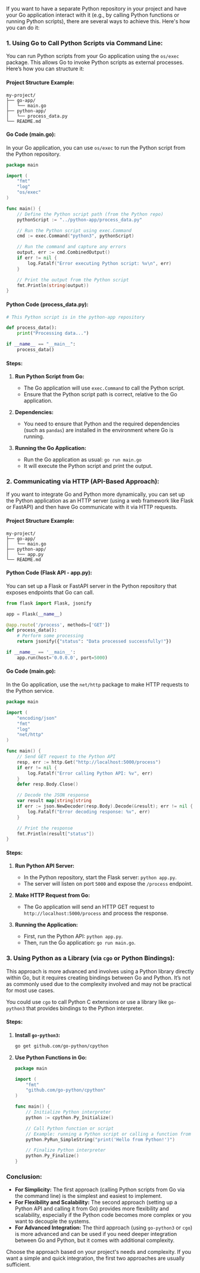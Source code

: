 If you want to have a separate Python repository in your project and have your Go application interact with it (e.g., by calling Python functions or running Python scripts), there are several ways to achieve this. Here's how you can do it:

### **1. Using Go to Call Python Scripts via Command Line:**

You can run Python scripts from your Go application using the `os/exec` package. This allows Go to invoke Python scripts as external processes. Here’s how you can structure it:

#### **Project Structure Example:**

```
my-project/
├── go-app/
│   └── main.go
├── python-app/
│   └── process_data.py
└── README.md
```

#### **Go Code (main.go):**

In your Go application, you can use `os/exec` to run the Python script from the Python repository.

```go
package main

import (
	"fmt"
	"log"
	"os/exec"
)

func main() {
	// Define the Python script path (from the Python repo)
	pythonScript := "../python-app/process_data.py"

	// Run the Python script using exec.Command
	cmd := exec.Command("python3", pythonScript)

	// Run the command and capture any errors
	output, err := cmd.CombinedOutput()
	if err != nil {
		log.Fatalf("Error executing Python script: %v\n", err)
	}

	// Print the output from the Python script
	fmt.Println(string(output))
}
```

#### **Python Code (process_data.py):**

```python
# This Python script is in the python-app repository

def process_data():
    print("Processing data...")

if __name__ == "__main__":
    process_data()
```

#### **Steps:**

1. **Run Python Script from Go:**

   - The Go application will use `exec.Command` to call the Python script.
   - Ensure that the Python script path is correct, relative to the Go application.
2. **Dependencies:**

   - You need to ensure that Python and the required dependencies (such as `pandas`) are installed in the environment where Go is running.
3. **Running the Go Application:**

   - Run the Go application as usual: `go run main.go`
   - It will execute the Python script and print the output.

### **2. Communicating via HTTP (API-Based Approach):**

If you want to integrate Go and Python more dynamically, you can set up the Python application as an HTTP server (using a web framework like Flask or FastAPI) and then have Go communicate with it via HTTP requests.

#### **Project Structure Example:**

```
my-project/
├── go-app/
│   └── main.go
├── python-app/
│   └── app.py
└── README.md
```

#### **Python Code (Flask API - app.py):**

You can set up a Flask or FastAPI server in the Python repository that exposes endpoints that Go can call.

```python
from flask import Flask, jsonify

app = Flask(__name__)

@app.route('/process', methods=['GET'])
def process_data():
    # Perform some processing
    return jsonify({"status": "Data processed successfully!"})

if __name__ == '__main__':
    app.run(host='0.0.0.0', port=5000)
```

#### **Go Code (main.go):**

In the Go application, use the `net/http` package to make HTTP requests to the Python service.

```go
package main

import (
	"encoding/json"
	"fmt"
	"log"
	"net/http"
)

func main() {
	// Send GET request to the Python API
	resp, err := http.Get("http://localhost:5000/process")
	if err != nil {
		log.Fatalf("Error calling Python API: %v", err)
	}
	defer resp.Body.Close()

	// Decode the JSON response
	var result map[string]string
	if err := json.NewDecoder(resp.Body).Decode(&result); err != nil {
		log.Fatalf("Error decoding response: %v", err)
	}

	// Print the response
	fmt.Println(result["status"])
}
```

#### **Steps:**

1. **Run Python API Server:**

   - In the Python repository, start the Flask server: `python app.py`.
   - The server will listen on port `5000` and expose the `/process` endpoint.
2. **Make HTTP Request from Go:**

   - The Go application will send an HTTP GET request to `http://localhost:5000/process` and process the response.
3. **Running the Application:**

   - First, run the Python API: `python app.py`.
   - Then, run the Go application: `go run main.go`.

### **3. Using Python as a Library (via `cgo` or Python Bindings):**

This approach is more advanced and involves using a Python library directly within Go, but it requires creating bindings between Go and Python. It’s not as commonly used due to the complexity involved and may not be practical for most use cases.

You could use `cgo` to call Python C extensions or use a library like `go-python3` that provides bindings to the Python interpreter.

#### **Steps:**

1. **Install `go-python3`:**

   ```bash
   go get github.com/go-python/cpython
   ```
2. **Use Python Functions in Go:**

   ```go
   package main

   import (
       "fmt"
       "github.com/go-python/cpython"
   )

   func main() {
       // Initialize Python interpreter
       python := cpython.Py_Initialize()

       // Call Python function or script
       // Example: running a Python script or calling a function from Go
       python.PyRun_SimpleString("print('Hello from Python!')")

       // Finalize Python interpreter
       python.Py_Finalize()
   }
   ```

### **Conclusion:**

- **For Simplicity:** The first approach (calling Python scripts from Go via the command line) is the simplest and easiest to implement.
- **For Flexibility and Scalability:** The second approach (setting up a Python API and calling it from Go) provides more flexibility and scalability, especially if the Python code becomes more complex or you want to decouple the systems.
- **For Advanced Integration:** The third approach (using `go-python3` or `cgo`) is more advanced and can be used if you need deeper integration between Go and Python, but it comes with additional complexity.

Choose the approach based on your project's needs and complexity. If you want a simple and quick integration, the first two approaches are usually sufficient.
